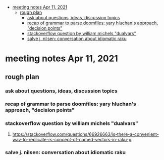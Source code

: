 - [meeting notes Apr 11, 2021](#org26d69d3)
  - [rough plan](#orga0d53d3)
    - [ask about questions, ideas, discussion topics](#orga3d8ac8)
    - [recap of grammar to parse doomfiles: yary hluchan's approach, "decision points"](#org5b1ed13)
    - [stackoverflow question by william michels "dualvars"](#orgf92e4cd)
    - [salve j. nilsen: conversation about idiomatic raku](#org68c34ba)


<a id="org26d69d3"></a>

# meeting notes Apr 11, 2021


<a id="orga0d53d3"></a>

## rough plan


<a id="orga3d8ac8"></a>

### ask about questions, ideas, discussion topics


<a id="org5b1ed13"></a>

### recap of grammar to parse doomfiles: yary hluchan's approach, "decision points"


<a id="orgf92e4cd"></a>

### stackoverflow question by william michels "dualvars"

1.  <https://stackoverflow.com/questions/66926663/is-there-a-convenient-way-to-replicate-rs-concept-of-named-vectors-in-raku-p>


<a id="org68c34ba"></a>

### salve j. nilsen: conversation about idiomatic raku
